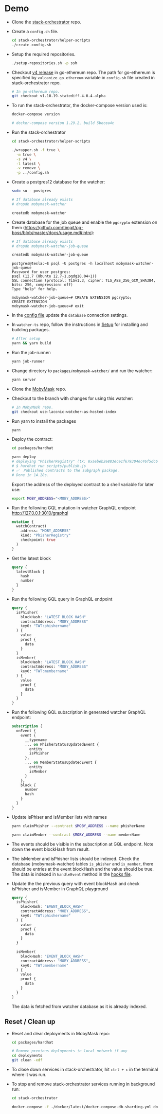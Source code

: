 # Demo

* Clone the [stack-orchestrator](https://github.com/vulcanize/stack-orchestrator) repo.

* Create a `config.sh` file.

  ```bash
  cd stack-orchestrator/helper-scripts
  ./create-config.sh
  ```

* Setup the required repositories.

  ```bash
  ./setup-repositories.sh -p ssh
  ```

* Checkout [v4 release](https://github.com/vulcanize/go-ethereum/releases/tag/v1.10.19-statediff-4.0.3-alpha) in go-ethereum repo. The path for go-ethereum is specified by `vulcanize_go_ethereum` variable in `config.sh` file created in stack-orchestrator repo.

  ```bash
  # In go-ethereum repo.
  git checkout v1.10.19-statediff-4.0.4-alpha
  ```

* To run the stack-orchestrator, the docker-compose version used is:

  ```bash
  docker-compose version
  
  # docker-compose version 1.29.2, build 5becea4c
  ```

* Run the stack-orchestrator

  ```bash
  cd stack-orchestrator/helper-scripts 
  ```

  ```bash
  ./wrapper.sh -f true \
    -m true \
    -s v4 \
    -l latest \
    -v remove \
    -p ../config.sh
  ```

* Create a postgres12 database for the watcher:

  ```bash
  sudo su - postgres
  
  # If database already exists
  # dropdb mobymask-watcher

  createdb mobymask-watcher
  ```

* Create database for the job queue and enable the `pgcrypto` extension on them (https://github.com/timgit/pg-boss/blob/master/docs/usage.md#intro):

  ```bash
  # If database already exists
  # dropdb mobymask-watcher-job-queue

  createdb mobymask-watcher-job-queue
  ```

  ```
  postgres@tesla:~$ psql -U postgres -h localhost mobymask-watcher-job-queue
  Password for user postgres:
  psql (12.7 (Ubuntu 12.7-1.pgdg18.04+1))
  SSL connection (protocol: TLSv1.3, cipher: TLS_AES_256_GCM_SHA384, bits: 256, compression: off)
  Type "help" for help.

  mobymask-watcher-job-queue=# CREATE EXTENSION pgcrypto;
  CREATE EXTENSION
  mobymask-watcher-job-queue=# exit
  ```

* In the [config file](./environments/local.toml) update the `database` connection settings.

* In `watcher-ts` repo, follow the instructions in [Setup](../../README.md#setup) for installing and building packages.

  ```bash
  # After setup
  yarn && yarn build
  ```

* Run the job-runner:

  ```bash
  yarn job-runner
  ```

* Change directory to `packages/mobymask-watcher/` and run the watcher:

  ```bash
  yarn server
  ```

* Clone the [MobyMask](https://github.com/cerc-io/MobyMask) repo.

* Checkout to the branch with changes for using this watcher:

  ```bash
  # In MobyMask repo.
  git checkout use-laconic-watcher-as-hosted-index
  ```

* Run yarn to install the packages

  ```bash
  yarn
  ```

* Deploy the contract:

  ```bash
  cd packages/hardhat

  yarn deploy
  # deploying "PhisherRegistry" (tx: 0xaebeb2e883ece1f679304ec46f5dc61ca74f9e168427268a7dfa8802195b8de0)...: deployed at <MOBY_ADDRESS> with 2306221 gas
  # $ hardhat run scripts/publish.js
  # ✅  Published contracts to the subgraph package.
  # Done in 14.28s.
  ```
  
  Export the address of the deployed contract to a shell variable for later use:

  ```bash
  export MOBY_ADDRESS="<MOBY_ADDRESS>"
  ```

* Run the following GQL mutation in watcher GraphQL endpoint http://127.0.0.1:3010/graphql

  ```graphql
  mutation {
    watchContract(
      address: "MOBY_ADDRESS"
      kind: "PhisherRegistry"
      checkpoint: true
    )
  }
  ```

* Get the latest block

    ```graphql
    query {
      latestBlock {
        hash
        number
      }
    }
    ```

* Run the following GQL query in GraphQL endpoint

  ```graphql
  query {
    isPhisher(
      blockHash: "LATEST_BLOCK_HASH"
      contractAddress: "MOBY_ADDRESS"
      key0: "TWT:phishername"
    ) {
      value
      proof {
        data
      }
    }
    isMember(
      blockHash: "LATEST_BLOCK_HASH"
      contractAddress: "MOBY_ADDRESS"
      key0: "TWT:membername"
    ) {
      value
      proof {
        data
      }
    }
  }
  ```

* Run the following GQL subscription in generated watcher GraphQL endpoint:

  ```graphql
  subscription {
    onEvent {
      event {
        __typename
        ... on PhisherStatusUpdatedEvent {
          entity
          isPhisher
        },
        ... on MemberStatusUpdatedEvent {
          entity
          isMember
        }
      },
      block {
        number
        hash
      }
    }
  }
  ```

* Update isPhiser and isMember lists with names

  ```bash
  yarn claimPhisher --contract $MOBY_ADDRESS --name phisherName 
  ```

  ```bash
  yarn claimMember --contract $MOBY_ADDRESS --name memberName
  ```

* The events should be visible in the subscription at GQL endpoint. Note down the event blockHash from result.

* The isMember and isPhisher lists should be indexed. Check the database (mobymask-watcher) tables `is_phisher` and `is_member`, there should be entries at the event blockHash and the value should be true. The data is indexed in `handleEvent` method in the [hooks file](./src/hooks.ts).

* Update the the previous query with event blockHash and check isPhisher and isMember in GraphQL playground

  ```graphql
  query {
    isPhisher(
      blockHash: "EVENT_BLOCK_HASH"
      contractAddress: "MOBY_ADDRESS",
      key0: "TWT:phishername"
    ) {
      value
      proof {
        data
      }
    }
    
    isMember(
      blockHash: "EVENT_BLOCK_HASH"
      contractAddress: "MOBY_ADDRESS",
      key0: "TWT:membername"
    ) {
      value
      proof {
        data
      }
    }
  }
  ```

  The data is fetched from watcher database as it is already indexed.

## Reset / Clean up

* Reset and clear deployments in MobyMask repo:

  ```bash
  cd packages/hardhat

  # Remove previous deployments in local network if any
  cd deployments
  git clean -xdf
  ```

* To close down services in stack-orchestrator, hit `ctrl + c` in the terminal where it was run.

* To stop and remove stack-orchestrator services running in background run:

  ```bash
  cd stack-orchestrator

  docker-compose -f ./docker/latest/docker-compose-db-sharding.yml down -v --remove-orphans
  ```
